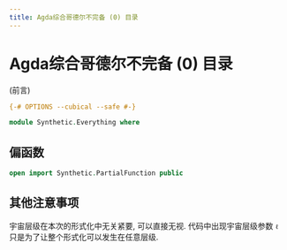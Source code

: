 ```yaml
---
title: Agda综合哥德尔不完备 (0) 目录
---
```


# Agda综合哥德尔不完备 (0) 目录

(前言)

```agda
{-# OPTIONS --cubical --safe #-}

module Synthetic.Everything where
```

## 偏函数

```agda
open import Synthetic.PartialFunction public
```

## 其他注意事项

宇宙层级在本次的形式化中无关紧要, 可以直接无视. 代码中出现宇宙层级参数 `ℓ` 只是为了让整个形式化可以发生在任意层级.
